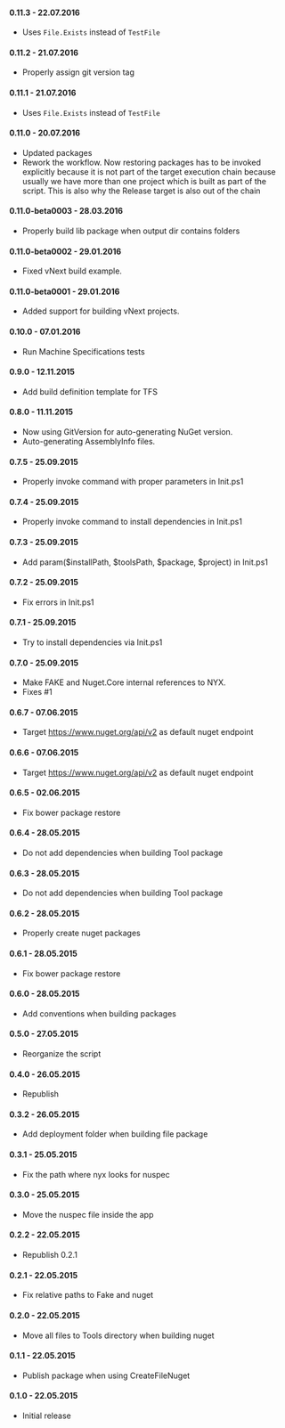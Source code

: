 #### 0.11.3 - 22.07.2016
* Uses `File.Exists` instead of `TestFile`

#### 0.11.2 - 21.07.2016
* Properly assign git version tag

#### 0.11.1 - 21.07.2016
* Uses `File.Exists` instead of `TestFile`

#### 0.11.0 - 20.07.2016
* Updated packages
* Rework the workflow. Now restoring packages has to be invoked explicitly because it is not part of the target execution chain because usually we have more than one project which is built as part of the script. This is also why the Release target is also out of the chain

#### 0.11.0-beta0003 - 28.03.2016
* Properly build lib package when output dir contains folders

#### 0.11.0-beta0002 - 29.01.2016
* Fixed vNext build example.

#### 0.11.0-beta0001 - 29.01.2016
* Added support for building vNext projects.

#### 0.10.0 - 07.01.2016
* Run Machine Specifications tests

#### 0.9.0 - 12.11.2015
* Add build definition template for TFS

#### 0.8.0 - 11.11.2015
* Now using GitVersion for auto-generating NuGet version.
* Auto-generating AssemblyInfo files.

#### 0.7.5 - 25.09.2015
* Properly invoke command with proper parameters in Init.ps1

#### 0.7.4 - 25.09.2015
* Properly invoke command to install dependencies in Init.ps1

#### 0.7.3 - 25.09.2015
* Add param($installPath, $toolsPath, $package, $project) in Init.ps1

#### 0.7.2 - 25.09.2015
* Fix errors in Init.ps1

#### 0.7.1 - 25.09.2015
* Try to install dependencies via Init.ps1

#### 0.7.0 - 25.09.2015
* Make FAKE and Nuget.Core internal references to NYX.
* Fixes #1

#### 0.6.7 - 07.06.2015
* Target https://www.nuget.org/api/v2 as default nuget endpoint

#### 0.6.6 - 07.06.2015
* Target https://www.nuget.org/api/v2 as default nuget endpoint

#### 0.6.5 - 02.06.2015
* Fix bower package restore

#### 0.6.4 - 28.05.2015
* Do not add dependencies when building Tool package

#### 0.6.3 - 28.05.2015
* Do not add dependencies when building Tool package

#### 0.6.2 - 28.05.2015
* Properly create nuget packages

#### 0.6.1 - 28.05.2015
* Fix bower package restore

#### 0.6.0 - 28.05.2015
* Add conventions when building packages

#### 0.5.0 - 27.05.2015
* Reorganize the script

#### 0.4.0 - 26.05.2015
* Republish

#### 0.3.2 - 26.05.2015
* Add deployment folder when building file package

#### 0.3.1 - 25.05.2015
* Fix the path where nyx looks for nuspec

#### 0.3.0 - 25.05.2015
* Move the nuspec file inside the app

#### 0.2.2 - 22.05.2015
* Republish 0.2.1

#### 0.2.1 - 22.05.2015
* Fix relative paths to Fake and nuget

#### 0.2.0 - 22.05.2015
* Move all files to Tools directory when building nuget

#### 0.1.1 - 22.05.2015
* Publish package when using CreateFileNuget

#### 0.1.0 - 22.05.2015
* Initial release